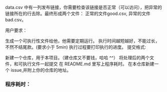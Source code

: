 data.csv 中有一列发布链接，你需要检查该链接是否正常（可以访问），把异常的链接所在的行去除。最终形成两个文件： 正常的文件good.csv, 异常的文件bad.csv。

用户要求：

生成一个可执行性文件给他，他需要定期运行。
执行时间越短越好，不能过长，不然不结尾款。(要求小于 5min)
执行过程要打印执行的进度。
提交格式:

新建一个仓库，用于本项目。（建仓库又不要钱，哈哈 ^^）
将处理后的两个文件，和可执行文件一起提交
在 README.md 里写上程序耗时。
在本仓库新建一个 issue,并附上你的仓库的地址。


### 程序耗时：
